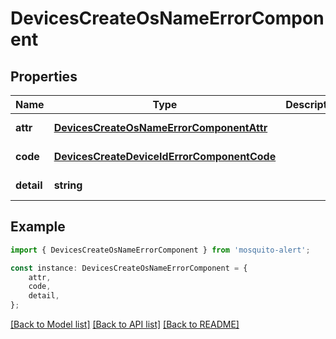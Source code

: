 # DevicesCreateOsNameErrorComponent


## Properties

Name | Type | Description | Notes
------------ | ------------- | ------------- | -------------
**attr** | [**DevicesCreateOsNameErrorComponentAttr**](DevicesCreateOsNameErrorComponentAttr.md) |  | [default to undefined]
**code** | [**DevicesCreateDeviceIdErrorComponentCode**](DevicesCreateDeviceIdErrorComponentCode.md) |  | [default to undefined]
**detail** | **string** |  | [default to undefined]

## Example

```typescript
import { DevicesCreateOsNameErrorComponent } from 'mosquito-alert';

const instance: DevicesCreateOsNameErrorComponent = {
    attr,
    code,
    detail,
};
```

[[Back to Model list]](../README.md#documentation-for-models) [[Back to API list]](../README.md#documentation-for-api-endpoints) [[Back to README]](../README.md)
